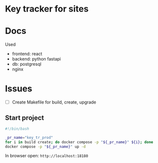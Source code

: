 # Key tracker for sites

# Docs

Used

- frontend: react
- backend: python fastapi
- db: postgresql
- nginx

# Issues

- [ ] Create Makefile for build, create, upgrade

## Start project

```sh
#!/bin/bash

_pr_name="key_tr_prod"
for i in build create; do docker compose -p "${_pr_name}" ${i}; done
docker compose -p "${_pr_name}" up -d
```

In browser open: `http://localhost:18180`
